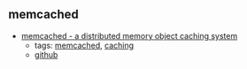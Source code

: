 memcached 
---
* [memcached - a distributed memory object caching system](http://memcached.org/)
    * tags: [memcached](../tags/memcached.md), [caching](../tags/caching.md)
    * [github](https://github.com/memcached/memcached)
